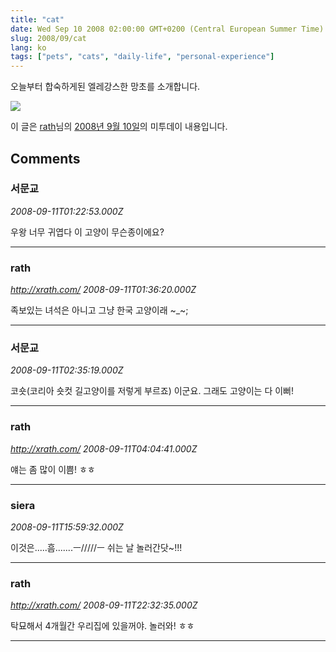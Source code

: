 ```yaml
---
title: "cat"
date: Wed Sep 10 2008 02:00:00 GMT+0200 (Central European Summer Time)
slug: 2008/09/cat
lang: ko
tags: ["pets", "cats", "daily-life", "personal-experience"]
---
```


오늘부터 합숙하게된 엘레강스한 망초를 소개합니다.

![](http://farm4.static.flickr.com/3042/2844813829_b596ebb817.jpg)

이 글은 [rath](http://me2day.net/rath)님의 [2008년 9월 10일](http://me2day.net/rath/2008/09/10#09:58:57)의 미투데이 내용입니다.

## Comments

### 서문교
*2008-09-11T01:22:53.000Z*

우왕 너무 귀엽다 이 고양이 무슨종이에요?

---

### rath
*http://xrath.com/*
*2008-09-11T01:36:20.000Z*

족보있는 녀석은 아니고 그냥 한국 고양이래 ~_~;

---

### 서문교
*2008-09-11T02:35:19.000Z*

코숏(코리아 숏컷 길고양이를 저렇게 부르죠) 이군요. 그래도 고양이는 다 이뻐!

---

### rath
*http://xrath.com/*
*2008-09-11T04:04:41.000Z*

얘는 좀 많이 이쁨! ㅎㅎ

---

### siera
*2008-09-11T15:59:32.000Z*

이것은.....흠.......ㅡ/////ㅡ
쉬는 날 놀러간닷~!!!

---

### rath
*http://xrath.com/*
*2008-09-11T22:32:35.000Z*

탁묘해서 4개월간 우리집에 있을꺼야. 놀러와! ㅎㅎ

---
